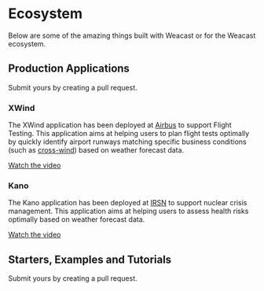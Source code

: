 # Ecosystem

Below are some of the amazing things built with Weacast or for the Weacast ecosystem.

## Production Applications

Submit yours by creating a pull request.

### XWind

The XWind application has been deployed at [Airbus](http://www.airbus.com/) to support Flight Testing. This application aims at helping users to plan flight tests optimally by quickly identify airport runways matching specific business conditions (such as [cross-wind](https://oppositelock.kinja.com/watch-the-airbus-a350xwb-demonstrate-extreme-crosswind-1601924648)) based on weather forecast data.

[Watch the video](https://drive.google.com/open?id=16_vEOtqmVVl-vE2bW9qYOLsF6Tar3t_S)

### Kano

The Kano application has been deployed at [IRSN](https://www.irsn.fr/EN/Pages/home.aspx) to support nuclear crisis management. This application aims at helping users to assess health risks optimally based on weather forecast data.

[Watch the video](https://drive.google.com/open?id=1gRgnhuBCADdSeWeYwoaKlHBAkjhlszKo)

## Starters, Examples and Tutorials

Submit yours by creating a pull request.
